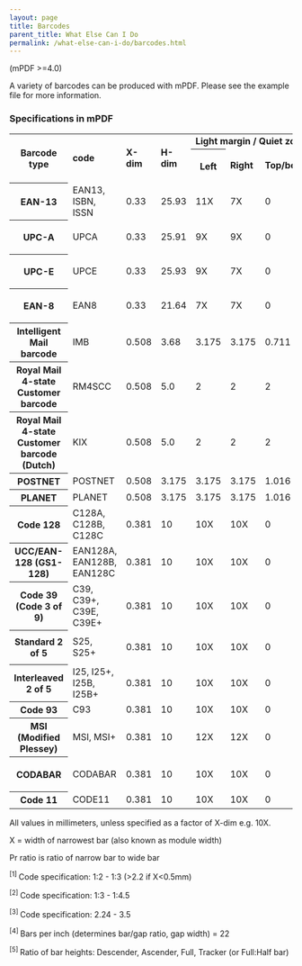 ```yaml
---
layout: page
title: Barcodes
parent_title: What Else Can I Do
permalink: /what-else-can-i-do/barcodes.html
---
```


<div id="bpmbook" class="bpmbook" style="direction:ltr;">
<div class="topic_user_field">
<div id="U0">
<p>(mPDF &gt;=4.0)</p>
<p>A variety of barcodes can be produced with mPDF. Please see the example file for more information.</p>
<h3>Specifications in mPDF

</h3>
<table class="bpmTopicC"> <tbody>
<tr> <th rowspan="2" class="pmhBottomCenter" style="font-weight: bold;">Barcode type</th>
<td rowspan="2" class="pmhBottomCenter" style="font-weight: bold;"><span class="parameter">code</span></td>
<td rowspan="2" class="pmhBottomCenter" style="font-weight: bold;">X-dim</td>
<td rowspan="2" class="pmhBottomCenter" style="font-weight: bold;">H-dim</td>
<td colspan="3" class="pmhBottomCenter" style="font-weight: bold;">Light margin / Quiet zone</td>
<td rowspan="2" class="pmhBottomCenter" style="font-weight: bold;">DAFT<sup>[5]</sup></td>
<td rowspan="2" class="pmhBottomCenter" style="font-weight: bold;">Pr ratio</td>
</tr>
<tr> <th>
<p><b>Left

</b></p>
</th>
<td>
<p><b>Right</b></p>
</td>
<td>
<p><b>Top/bottom</b></p>
</td>
</tr>
<tr> <th>
<p>EAN-13</p>
</th>
<td>EAN13, ISBN, ISSN</td>
<td>0.33</td>
<td>25.93</td>
<td>11X</td>
<td>7X</td>
<td>0</td>
<td>&nbsp;</td>
<td>&nbsp;</td>
</tr>
<tr> <th>
<p>UPC-A</p>
</th>
<td>UPCA</td>
<td>0.33</td>
<td>25.91</td>
<td>9X</td>
<td>9X</td>
<td>0</td>
<td>&nbsp;</td>
<td>&nbsp;</td>
</tr>
<tr> <th>
<p>UPC-E</p>
</th>
<td>UPCE</td>
<td>0.33</td>
<td>25.93</td>
<td>9X</td>
<td>7X</td>
<td>0</td>
<td>&nbsp;</td>
<td>&nbsp;</td>
</tr>
<tr> <th>
<p>EAN-8</p>
</th>
<td>EAN8</td>
<td>0.33</td>
<td>21.64</td>
<td>7X</td>
<td>7X</td>
<td>0</td>
<td>&nbsp;</td>
<td>&nbsp;</td>
</tr>
<tr> <th>Intelligent Mail barcode</th>
<td>IMB</td>
<td>0.508</td>
<td>3.68</td>
<td>3.175</td>
<td>3.175</td>
<td>0.711</td>
<td>2:2:3:1</td>
<td><sup>[4]</sup></td>
</tr>
<tr> <th>Royal Mail 4-state Customer barcode</th>
<td>RM4SCC</td>
<td>0.508</td>
<td>5.0</td>
<td>2</td>
<td>2</td>
<td>2</td>
<td>5:5:8:2</td>
<td><sup>[4]</sup></td>
</tr>
<tr> <th>Royal Mail 4-state Customer barcode (Dutch)</th>
<td>KIX</td>
<td>0.508</td>
<td>5.0</td>
<td>2</td>
<td>2</td>
<td>2</td>
<td>5:5:8:2</td>
<td><sup>[4]</sup></td>
</tr>
<tr> <th>POSTNET</th>
<td>POSTNET</td>
<td>0.508</td>
<td>3.175</td>
<td>3.175</td>
<td>3.175</td>
<td>1.016</td>
<td>5:2</td>
<td>&nbsp;</td>
</tr>
<tr> <th>PLANET</th>
<td>PLANET</td>
<td>0.508</td>
<td>3.175</td>
<td>3.175</td>
<td>3.175</td>
<td>1.016</td>
<td>5:2</td>
<td>&nbsp;</td>
</tr>
<tr> <th>Code 128</th>
<td>C128A, C128B, C128C</td>
<td>0.381</td>
<td>10</td>
<td>10X</td>
<td>10X</td>
<td>0</td>
<td>&nbsp;</td>
<td>-</td>
</tr>
<tr> <th>UCC/EAN-128 (GS1-128)</th>
<td>EAN128A, EAN128B, EAN128C</td>
<td>0.381</td>
<td>10</td>
<td>10X</td>
<td>10X</td>
<td>0</td>
<td>&nbsp;</td>
<td>-</td>
</tr>
<tr> <th>Code 39 (Code 3 of 9)</th>
<td>C39, C39+, C39E, C39E+</td>
<td>0.381</td>
<td>10</td>
<td>10X</td>
<td>10X</td>
<td>0</td>
<td>&nbsp;</td>
<td>
<p>2.5<sup>[1]</sup></p>
</td>
</tr>
<tr> <th>Standard 2 of 5</th>
<td>S25, S25+</td>
<td>0.381</td>
<td>10</td>
<td>10X</td>
<td>10X</td>
<td>0</td>
<td>&nbsp;</td>
<td>
<p>3<sup>[2]</sup></p>
</td>
</tr>
<tr> <th>Interleaved 2 of 5</th>
<td>I25, I25+, I25B, I25B+</td>
<td>0.381</td>
<td>10</td>
<td>10X</td>
<td>10X</td>
<td>0</td>
<td>&nbsp;</td>
<td>
<p>2.5<sup>[1]</sup></p>
</td>
</tr>
<tr> <th>Code 93</th>
<td>C93</td>
<td>0.381</td>
<td>10</td>
<td>10X</td>
<td>10X</td>
<td>0</td>
<td>&nbsp;</td>
<td>-</td>
</tr>
<tr> <th>MSI (Modified Plessey)</th>
<td>MSI, MSI+</td>
<td>0.381</td>
<td>10</td>
<td>12X</td>
<td>12X</td>
<td>0</td>
<td>&nbsp;</td>
<td>-</td>
</tr>
<tr> <th>CODABAR</th>
<td>CODABAR</td>
<td>0.381</td>
<td>10</td>
<td>10X</td>
<td>10X</td>
<td>0</td>
<td>&nbsp;</td>
<td>
<p>2.5<sup>[1]</sup></p>
</td>
</tr>
<tr> <th>Code 11</th>
<td>CODE11</td>
<td>0.381</td>
<td>10</td>
<td>10X</td>
<td>10X</td>
<td>0</td>
<td>&nbsp;</td>
<td>3<sup>[3]</sup></td>
</tr>
</tbody> </table>
<p>All values in millimeters, unless specified as a factor of X-dim e.g. 10X.</p>
<p>X = width of narrowest bar (also known as module width)</p>
<p>Pr ratio is ratio of narrow bar to wide bar</p>
<p><sup>[1] </sup>Code specification: 1:2 - 1:3 (&gt;2.2 if X&lt;0.5mm)</p>
<p><sup>[2] </sup>Code specification: 1:3 - 1:4.5</p>
<p><sup>[3] </sup>Code specification: 2.24 - 3.5</p>
<p><sup>[4] </sup>Bars per inch (determines bar/gap ratio, gap width) = 22</p>
<p><sup>[5] </sup>Ratio of bar heights: Descender, Ascender, Full, Tracker (or Full:Half bar)</p>
</div>
</div>

